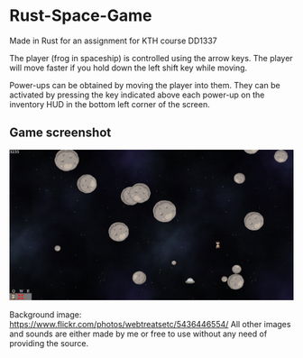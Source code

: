 # Rust-Space-Game
Made in Rust for an assignment for KTH course DD1337

The player (frog in spaceship) is controlled using the arrow keys. The player will move faster if you hold down the left shift key while moving.

Power-ups can be obtained by moving the player into them. They can be activated by pressing the key indicated above each power-up on the inventory HUD in the bottom left corner of the screen.


## Game screenshot
<img src="image.jpg" alt="game screenshot" width="1000"/>


Background image: https://www.flickr.com/photos/webtreatsetc/5436446554/
All other images and sounds are either made by me or free to use without any need of providing the source.

